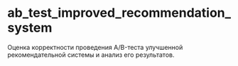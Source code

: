 # ab_test_improved_recommendation_system
Оценка корректности проведения A/B-теста улучшенной рекомендательной системы и анализ его результатов.

